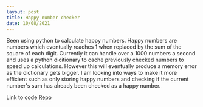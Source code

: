 ```yaml
---
layout: post
title: Happy number checker
date: 10/08/2021
---
```


Been using python to calculate happy numbers. Happy numbers are numbers which eventually reaches 1 when replaced by the sum of the square of each digit.
Currently it can handle over a 1000 numbers a second and uses a python dicitionary to cache previously checked numbers to speed up calculations. However this will eventually produce a memory error as the dictionary gets bigger. I am looking into ways to make it more efficient such as only storing happy numbers and checking if the current number's sum has already been checked as a happy number.

Link to code <a href="https://github.com/dyllew3/Happy-Number-Checker">Repo</a>